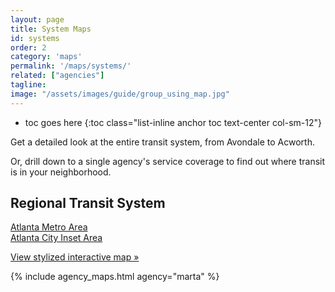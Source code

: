```yaml
---
layout: page
title: System Maps
id: systems
order: 2
category: 'maps'
permalink: '/maps/systems/'
related: ["agencies"]
tagline: 
image: "/assets/images/guide/group_using_map.jpg"
---
```


* toc goes here
{:toc class="list-inline anchor toc text-center col-sm-12"}
<base target="_blank">
Get a detailed look at the entire transit system, from Avondale to Acworth. 

Or, drill down to a single agency's service coverage to find out where transit is in your neighborhood.

## Regional Transit System

<a href="/assets/images/maps/Regional_Transit_System_Map_2012_Web_Interior.pdf" target="_new"><i class="fa fa-download right-5"></i>Atlanta Metro Area</a><br>
<a href="/assets/images/maps/Regional_Transit_System_Map_2012_Web_Exterior.pdf" target="_new"><i class="fa fa-download right-5"></i>Atlanta City Inset Area</a><br>

[View stylized interactive map »](/maps/interactive)


{% include agency_maps.html agency="marta" %}




